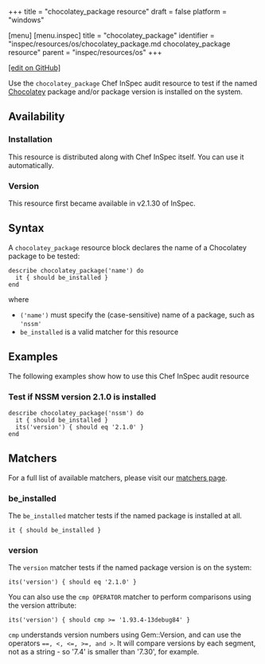 +++
title = "chocolatey_package resource"
draft = false
platform = "windows"

[menu]
  [menu.inspec]
    title = "chocolatey_package"
    identifier = "inspec/resources/os/chocolatey_package.md chocolatey_package resource"
    parent = "inspec/resources/os"
+++

[\[edit on GitHub\]](https://github.com/inspec/inspec/blob/master/www/content/inspec/resources/chocolatey_package.md)

Use the `chocolatey_package` Chef InSpec audit resource to test if the named [Chocolatey](https://chocolatey.org/) package and/or package version is installed on the system.

## Availability

### Installation

This resource is distributed along with Chef InSpec itself. You can use it automatically.

### Version

This resource first became available in v2.1.30 of InSpec.

## Syntax

A `chocolatey_package` resource block declares the name of a Chocolatey package to be tested:

    describe chocolatey_package('name') do
      it { should be_installed }
    end

where

- `('name')` must specify the (case-sensitive) name of a package, such as `'nssm'`
- `be_installed` is a valid matcher for this resource

## Examples

The following examples show how to use this Chef InSpec audit resource

### Test if NSSM version 2.1.0 is installed

    describe chocolatey_package('nssm') do
      it { should be_installed }
      its('version') { should eq '2.1.0' }
    end

## Matchers

For a full list of available matchers, please visit our [matchers page](/inspec/matchers).

### be_installed

The `be_installed` matcher tests if the named package is installed at all.

    it { should be_installed }

### version

The `version` matcher tests if the named package version is on the system:

    its('version') { should eq '2.1.0' }

You can also use the `cmp OPERATOR` matcher to perform comparisons using the version attribute:

    its('version') { should cmp >= '1.93.4-13debug84' }

`cmp` understands version numbers using Gem::Version, and can use the operators `==, <, <=, >=, and >`. It will compare versions by each segment, not as a string - so '7.4' is smaller than '7.30', for example.
